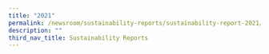 ```yaml
---
title: "2021"
permalink: /newsroom/sustainability-reports/sustainability-report-2021/
description: ""
third_nav_title: Sustainability Reports
---
```

